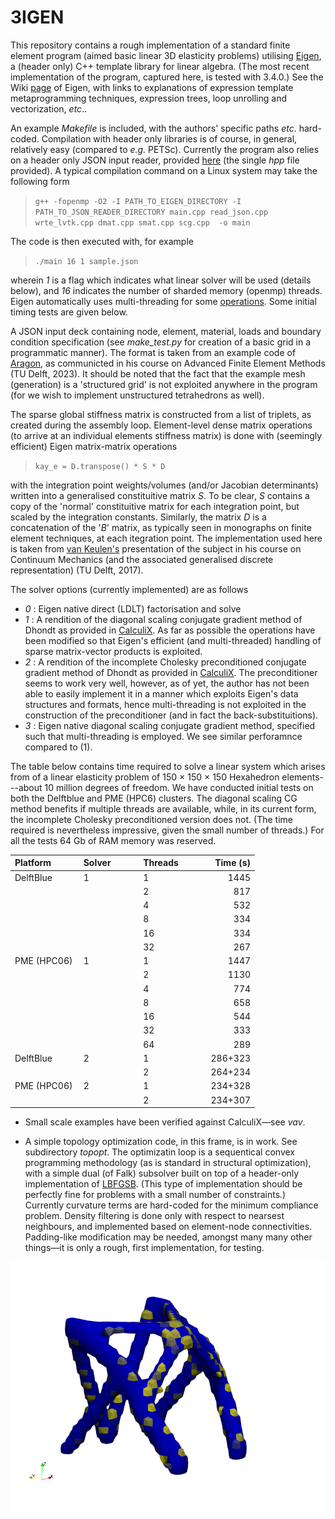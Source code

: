 # 3IGEN

This repository contains a rough implementation of a standard finite element program (aimed basic linear 3D elasticity problems) utilising [Eigen](https://eigen.tuxfamily.org/index.php?title=Main_Page), a (header only) C++ template library for linear algebra. (The most recent implementation of the program, captured here, is tested with 3.4.0.) See the Wiki [page](https://en.wikipedia.org/wiki/Eigen_(C%2B%2B_library)) of Eigen, with links to explanations of expression template metaprogramming techniques, expression trees, loop unrolling and vectorization, _etc_..

An example _Makefile_ is included, with the authors' specific paths _etc_. hard-coded. Compilation with header only libraries is of course, in general, relatively easy (compared to _e.g._ PETSc). Currently the program also relies on a header only JSON input reader, provided [here](https://json.nlohmann.me/integration/) (the single _hpp_ file provided). A typical compilation command on a Linux system may take the following form

> `g++ -fopenmp -O2 -I PATH_TO_EIGEN_DIRECTORY -I PATH_TO_JSON_READER_DIRECTORY main.cpp read_json.cpp wrte_lvtk.cpp dmat.cpp smat.cpp scg.cpp  -o main`

The code is then executed with, for example

> `./main 16 1 sample.json`

wherein _1_ is a flag which indicates what linear solver will be used (details below), and _16_ indicates the number of sharded memory (openmp) threads. Eigen automatically uses multi-threading for some [operations](https://eigen.tuxfamily.org/dox/TopicMultiThreading.html). Some initial timing tests are given below.

 A JSON input deck containing node, element, material, loads and boundary condition specification (see _make_test.py_ for creation of a basic grid in a programmatic manner). The format is taken from an example code of [Aragon](https://www.tudelft.nl/staff/a.m.aragon/?cHash=23ad70006635654bbc79d16b98d92f29), as communicted in his course on Advanced Finite Element Methods (TU Delft, 2023). It should be noted that the fact that the example mesh (generation) is a 'structured grid' is not exploited anywhere in the program (for we wish to implement unstructured tetrahedrons as well).

The sparse global stiffness matrix is constructed from a list of triplets, as created during the assembly loop. Element-level dense matrix operations (to arrive at an individual elements stiffness matrix) is done with (seemingly efficient) Eigen matrix-matrix operations

 > `kay_e = D.transpose() * S * D`

with the integration point weights/volumes (and/or Jacobian determinants) written into a generalised constituitive matrix _S_. To be clear, _S_ contains a copy of the 'normal' constituitive matrix for each integration point, but scaled by the integration constants. Similarly, the matrix _D_ is a concatenation of the '_B_' matrix, as typically seen in monographs on finite element techniques, at each itegration point. The implementation used here is taken from [van Keulen's](https://www.tudelft.nl/staff/a.vankeulen/?cHash=d26846246f93aebc120c44adeccaa31a) presentation of the subject in his course on Continuum Mechanics (and the associated generalised discrete representation) (TU Delft, 2017).

The solver options (currently implemented) are as follows

- _0_ : Eigen native direct (LDLT) factorisation and solve
- _1_ : A rendition of the diagonal scaling conjugate gradient method of Dhondt as provided in [CalculiX](http://www.calculix.de/). As far as possible the operations have been modified so that Eigen's efficient (and multi-threaded) handling of sparse matrix-vector products is exploited.
- _2_ : A rendition of the incomplete Cholesky preconditioned conjugate gradient method of Dhondt as provided in [CalculiX](http://www.calculix.de/). The preconditioner seems to work very well, however, as of yet, the author has not been able to easily implement it in a manner which exploits Eigen's data structures and formats, hence multi-threading is not exploited in the construction of the preconditioner (and in fact the back-substituitions). 
- _3_ : Eigen native diagonal scaling conjugate gradient method, specified such that multi-threading is employed. We see similar perforamnce compared to (1).

The table below contains time required to solve a linear system which arises from of a linear elasticity problem of 150 &times; 150 &times; 150 Hexahedron elements---about 10 million degrees of freedom. We have conducted initial tests on both the Delftblue and PME (HPC6) clusters. The diagonal scaling CG method benefits if multiple threads are available, while, in its current form, the incomplete Cholesky preconditioned version does not. (The time required is nevertheless impressive, given the small number of threads.) For all the tests 64 Gb of RAM memory was reserved.
<div align="center">

| Platform &nbsp; &nbsp; &nbsp; &nbsp; &nbsp; | Solver &nbsp; &nbsp; &nbsp; &nbsp; &nbsp;  | Threads &nbsp; &nbsp; &nbsp; &nbsp; &nbsp;  | Time (s)   |
|:------------|:--------|:---------|---------:|
| DelftBlue   | 1       |        1 |     1445 |
|             |         |        2 |      817 |
|             |         |        4 |      532 |
|             |         |        8 |      334 |
|             |         |        16|      334 |
|             |         |        32|      267 |
| PME (HPC06) | 1       |        1 |     1447 |
|             |         |        2 |     1130 |
|             |         |        4 |      774 |
|             |         |        8 |      658 |
|             |         |        16|      544 |
|             |         |        32|      333 |
|             |         |        64|      289 |
| DelftBlue   | 2       |        1 | 286+323  |
|             |         |        2 | 264+234  |
| PME (HPC06) | 2       |        1 | 234+328  |
|             |         |        2 | 234+307  |

</div>

- Small scale examples have been verified against CalculiX&mdash;see _vav_.

- A simple topology optimization code, in this frame, is in work. See subdirectory _topopt_. The optimizatin loop is a sequentical convex programming methodology (as is standard in structural optimization), with a simple dual (of Falk) subsolver built on top of a header-only implementation of [LBFGSB](https://lbfgspp.statr.me/). (This type of implementation should be perfectly fine for problems with a small number of constraints.) Currently curvature terms are hard-coded for the minimum compliance problem. Density filtering is done only with respect to nearsest neighbours, and implemented based on element-node connectivities. Padding-like modification may be needed, amongst many many other things&mdash;it is only a rough, first implementation, for testing.


<div align="center">
<img src="topopt.png" alt="TopOpt"/>
</div>
